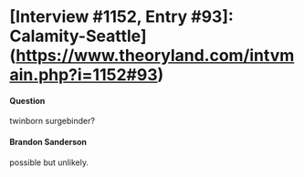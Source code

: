 # [Interview #1152, Entry #93]: Calamity-Seattle](https://www.theoryland.com/intvmain.php?i=1152#93)

#### Question

twinborn surgebinder?

#### Brandon Sanderson

possible but unlikely.

